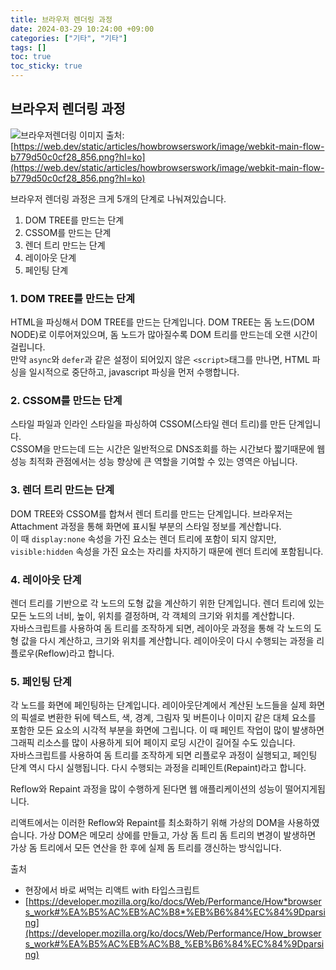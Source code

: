 ```yaml
---
title: 브라우저 렌더링 과정
date: 2024-03-29 10:24:00 +09:00
categories: ["기타", "기타"]
tags: []
toc: true
toc_sticky: true
---
```


## 브라우저 렌더링 과정

![브라우저렌더링](https://github.com/hyemin12/hyemin12.github.io/assets/66300732/af17172e-5675-4bc9-8311-48ce5240eff2)
이미지 출처: [https://web.dev/static/articles/howbrowserswork/image/webkit-main-flow-b779d50c0cf28_856.png?hl=ko](https://web.dev/static/articles/howbrowserswork/image/webkit-main-flow-b779d50c0cf28_856.png?hl=ko)

브라우저 렌더링 과정은 크게 5개의 단계로 나눠져있습니다.

1. DOM TREE를 만드는 단계
2. CSSOM를 만드는 단계
3. 렌더 트리 만드는 단계
4. 레이아웃 단계
5. 페인팅 단계

### 1. DOM TREE를 만드는 단계

HTML을 파싱해서 DOM TREE를 만드는 단계입니다. DOM TREE는 돔 노드(DOM NODE)로 이루어져있으며, 돔 노드가 많아질수록 DOM 트리를 만드는데 오랜 시간이 걸립니다.  
만약 `async`와 `defer`과 같은 설정이 되어있지 않은 `<script>`태그를 만나면, HTML 파싱을 일시적으로 중단하고, javascript 파싱을 먼저 수행합니다.

### 2. CSSOM를 만드는 단계

스타일 파일과 인라인 스타일을 파싱하여 CSSOM(스타일 렌더 트리)를 만든 단계입니다.  
CSSOM을 만드는데 드는 시간은 일반적으로 DNS조회를 하는 시간보다 짧기때문에 웹 성능 최적화 관점에서는 성능 향상에 큰 역할을 기여할 수 있는 영역은 아닙니다.

### 3. 렌더 트리 만드는 단계

DOM TREE와 CSSOM를 합쳐서 렌더 트리를 만드는 단계입니다. 브라우저는 Attachment 과정을 통해 화면에 표시될 부분의 스타일 정보를 계산합니다.  
이 때 `display:none` 속성을 가진 요소는 렌더 트리에 포함이 되지 않지만, `visible:hidden` 속성을 가진 요소는 자리를 차지하기 때문에 렌더 트리에 포함됩니다.

### 4. 레이아웃 단계

렌더 트리를 기반으로 각 노드의 도형 값을 계산하기 위한 단계입니다. 렌더 트리에 있는 모든 노드의 너비, 높이, 위치를 결정하며, 각 객체의 크기와 위치를 계산합니다.  
자바스크립트를 사용하여 돔 트리를 조작하게 되면, 레이아웃 과정을 통해 각 노드의 도형 값을 다시 계산하고, 크기와 위치를 계산합니다. 레이아웃이 다시 수행되는 과정을 리플로우(Reflow)라고 합니다.

### 5. 페인팅 단계

각 노드를 화면에 페인팅하는 단계입니다. 레이아웃단계에서 계산된 노드들을 실제 화면의 픽셀로 변환한 뒤에 텍스트, 색, 경계, 그림자 및 버튼이나 이미지 같은 대체 요소를 포함한 모든 요소의 시각적 부분을 화면에 그립니다. 이 때 페인트 작업이 많이 발생하면 그래픽 리소스를 많이 사용하게 되어 페이지 로딩 시간이 길어질 수도 있습니다.  
자바스크립트를 사용하여 돔 트리를 조작하게 되면 리플로우 과정이 실행되고, 페인팅 단계 역시 다시 실행됩니다. 다시 수행되는 과정을 리페인트(Repaint)라고 합니다.

Reflow와 Repaint 과정을 많이 수행하게 된다면 웹 애플리케이션의 성능이 떨어지게됩니다.

리액트에서는 이러한 Reflow와 Repaint를 최소화하기 위해 가상의 DOM을 사용하였습니다. 가상 DOM은 메모리 상에를 만들고, 가상 돔 트리 돔 트리의 변경이 발생하면 가상 돔 트리에서 모든 연산을 한 후에 실제 돔 트리를 갱신하는 방식입니다.

출처

- 현장에서 바로 써먹는 리액트 with 타입스크립트
- [https://developer.mozilla.org/ko/docs/Web/Performance/How*browsers_work#%EA%B5%AC%EB%AC%B8*%EB%B6%84%EC%84%9Dparsing](https://developer.mozilla.org/ko/docs/Web/Performance/How_browsers_work#%EA%B5%AC%EB%AC%B8_%EB%B6%84%EC%84%9Dparsing)
